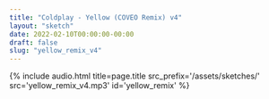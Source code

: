 ```yaml
---
title: "Coldplay - Yellow (COVEO Remix) v4"
layout: "sketch"
date: 2022-02-10T00:00:00-00:00
draft: false
slug: "yellow_remix_v4"
---
```


{% include audio.html title=page.title src_prefix='/assets/sketches/' src='yellow_remix_v4.mp3' id='yellow_remix' %}
